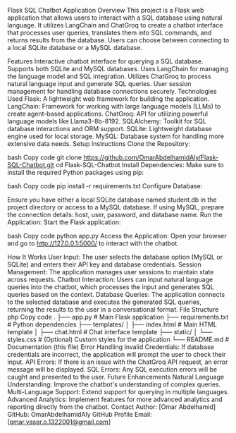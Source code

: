 Flask SQL Chatbot Application
Overview
This project is a Flask web application that allows users to interact with a SQL database using natural language. It utilizes LangChain and ChatGroq to create a chatbot interface that processes user queries, translates them into SQL commands, and returns results from the database. Users can choose between connecting to a local SQLite database or a MySQL database.

Features
Interactive chatbot interface for querying a SQL database.
Supports both SQLite and MySQL databases.
Uses LangChain for managing the language model and SQL integration.
Utilizes ChatGroq to process natural language input and generate SQL queries.
User session management for handling database connections securely.
Technologies Used
Flask: A lightweight web framework for building the application.
LangChain: Framework for working with large language models (LLMs) to create agent-based applications.
ChatGroq: API for utilizing powerful language models like Llama3-8b-8192.
SQLAlchemy: Toolkit for SQL database interactions and ORM support.
SQLite: Lightweight database engine used for local storage.
MySQL: Database system for handling more extensive data needs.
Setup Instructions
Clone the Repository:

bash
Copy code
git clone https://github.com/OmarAbdelhamidAly/Flask-SQL-Chatbot.git
cd Flask-SQL-Chatbot
Install Dependencies: Make sure to install the required Python packages using pip:

bash
Copy code
pip install -r requirements.txt
Configure Database:

Ensure you have either a local SQLite database named student.db in the project directory or access to a MySQL database.
If using MySQL, prepare the connection details: host, user, password, and database name.
Run the Application: Start the Flask application:

bash
Copy code
python app.py
Access the Application: Open your browser and go to http://127.0.0.1:5000/ to interact with the chatbot.

How It Works
User Input: The user selects the database option (MySQL or SQLite) and enters their API key and database credentials.
Session Management: The application manages user sessions to maintain state across requests.
Chatbot Interaction: Users can input natural language queries into the chatbot, which processes the input and generates SQL queries based on the context.
Database Queries: The application connects to the selected database and executes the generated SQL queries, returning the results to the user in a conversational format.
File Structure
php
Copy code
.
├── app.py                     # Main Flask application
├── requirements.txt           # Python dependencies
├── templates/
│   ├── index.html             # Main HTML template
│   ├── chat.html              # Chat interface template
├── static/
│   └── styles.css             # (Optional) Custom styles for the application
└── README.md                  # Documentation (this file)
Error Handling
Invalid Credentials: If database credentials are incorrect, the application will prompt the user to check their input.
API Errors: If there is an issue with the ChatGroq API request, an error message will be displayed.
SQL Errors: Any SQL execution errors will be caught and presented to the user.
Future Enhancements
Natural Language Understanding: Improve the chatbot's understanding of complex queries.
Multi-Language Support: Extend support for querying in multiple languages.
Advanced Analytics: Implement features for more advanced analytics and reporting directly from the chatbot.
Contact
Author: [Omar Abdelhamid]
GitHub: OmarAbdelhamidAly GitHub Profile
Email: [omar.yaser.o.1322001@gmail.com]
